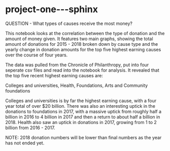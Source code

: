 # project-one---sphinx
QUESTION -	What types of causes receive the most money?

This notebook looks at the correlation between the type of donation and the amount of money given. It features two main graphs, showing the total amount of donations for 2015 - 2018 broken down by cause type and the yearly change in donation amounts for the top five highest earning causes over the course of four years.

The data was pulled from the Chronicle of Philanthropy, put into four seperate csv files and read into the notebook for analysis. It revealed that the top five recent highest earning causes are:

Colleges and universities, 
Health, 
Foundations, 
Arts
and Community foundations

Colleges and universities is by far the highest earning cause, with a four year total of over $20 billion. There was also an interesting uptick in the donations to foundations in 2017, with a massive uptick from roughly half a billion in 2016 to 4 billion in 2017 and then a return to about half a billion in 2018. Health also saw an uptick in donations in 2017, growing from 1 to 2 billion from 2016 - 2017. 

NOTE: 2018 donation numbers will be lower than final numbers as the year has not ended yet. 
